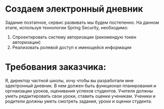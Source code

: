 # Создаем электронный дневник
Задание поэтапное, сервис развивать мы будем постепенно.
На данном этапе, используя технологии Spring Security, необходимо:
1) Спроектировать систему авторизации (рекомендую токен авторизации)
2) Реализовать ролевой доступ к имеющейся информации

# Требования заказчика:
Я, директор частной школы, хочу чтобы вы разработали мне эдектронный дневник.
В нем должен быть функционал планирования и оргнаизации уроков, оценивания успехов студентов.
Учителя должны уметь редактировать свои уроки, ставить оценки ученикам. Ученики и родители должны уметь смотреть задания, уроки и оценки студента.
